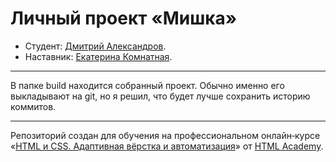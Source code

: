 # Личный проект «Мишка» 

* Студент: [Дмитрий Александров](https://up.htmlacademy.ru/adaptive/22/user/1666943).
* Наставник: [Екатерина Комнатная](https://up.htmlacademy.ru/htmlcss/30/user/215761).

---

В папке build находится собранный проект. Обычно именно его выкладывают на git, но я решил, что будет лучше сохранить историю коммитов.

---


Репозиторий создан для обучения на профессиональном онлайн‑курсе «[HTML и CSS. Адаптивная вёрстка и автоматизация](https://htmlacademy.ru/intensive/adaptive)» от [HTML Academy](https://htmlacademy.ru).

[check-image]: https://github.com/htmlacademy-adaptive/1666943-mishka-22/workflows/Project%20check/badge.svg?branch=master
[check-url]: https://github.com/htmlacademy-adaptive/1666943-mishka-22/actions
